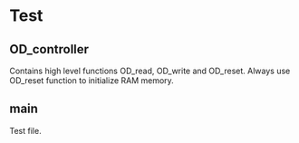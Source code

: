 # Test

## OD_controller
Contains high level functions OD_read,  OD_write and OD_reset. 
Always use OD_reset function to initialize RAM memory.

## main
Test file.



